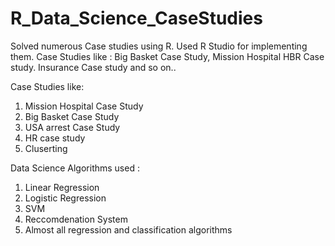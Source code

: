 # R_Data_Science_CaseStudies
Solved numerous Case studies using R. Used R Studio for implementing them. Case Studies like : Big Basket Case Study, Mission Hospital HBR Case study. Insurance Case study and so on..


Case Studies like:
1. Mission Hospital Case Study
2. Big Basket Case Study
3. USA arrest Case Study
4. HR case study
5. Cluserting

Data Science Algorithms used :
1. Linear Regression
2. Logistic Regression
3. SVM
4. Reccomdenation System
5. Almost all regression and classification algorithms
